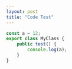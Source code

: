 ```yaml
---
layout: post
title: "Code Test"
---
```

```typescript
const a = 12;
export class MyClass {
    public test() {
        console.log(a);
    }
}
```